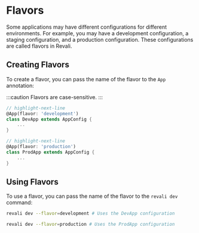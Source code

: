 # Flavors

Some applications may have different configurations for different environments. For example, you may have a development configuration, a staging configuration, and a production configuration. These configurations are called flavors in Revali.

## Creating Flavors

To create a flavor, you can pass the name of the flavor to the `App` annotation:

:::caution
Flavors are case-sensitive.
:::

```dart title="routes/dev_app.dart"
// highlight-next-line
@App(flavor: 'development')
class DevApp extends AppConfig {
    ...
}
```

```dart title="routes/prod_app.dart"
// highlight-next-line
@App(flavor: 'production')
class ProdApp extends AppConfig {
    ...
}
```

## Using Flavors

To use a flavor, you can pass the name of the flavor to the `revali dev` command:

```bash
revali dev --flavor=development # Uses the DevApp configuration
```

```bash
revali dev --flavor=production # Uses the ProdApp configuration
```
